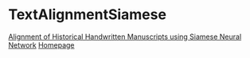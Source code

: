 # TextAlignmentSiamese
[Alignment of Historical Handwritten Manuscripts using Siamese Neural Network](https://majeek.github.io/tutorials/manuscriptAlignment/)
[Homepage](http://www.cs.bgu.ac.il/~majeek)